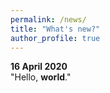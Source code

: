 ```yaml
---
permalink: /news/
title: "What's new?"
author_profile: true
---
```


**16 April 2020**  
"Hello, **world**."  
